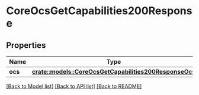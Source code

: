 # CoreOcsGetCapabilities200Response

## Properties

Name | Type | Description | Notes
------------ | ------------- | ------------- | -------------
**ocs** | [**crate::models::CoreOcsGetCapabilities200ResponseOcs**](core_ocs_get_capabilities_200_response_ocs.md) |  | 

[[Back to Model list]](../README.md#documentation-for-models) [[Back to API list]](../README.md#documentation-for-api-endpoints) [[Back to README]](../README.md)


